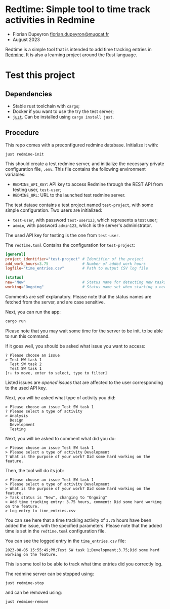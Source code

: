 Redtime: Simple tool to time track activities in Redmine
========================================================

- Florian Dupeyron <florian.dupeyron@mugcat.fr>
- August 2023

Redtime is a simple tool that is intended to add time tracking
entries in [Redmine](https://www.redmine.org). It is also a learning
project around the Rust language.


Test this project
=====================

Dependencies
------------

- Stable rust toolchain with `cargo`;
- Docker if you want to use the try the test server;
- [`just`](https://just.systems). Can be installed using `cargo install just`.

Procedure
---------

This repo comes with a preconfigured redmine database. Initialize it with:

```
just redmine-init
```

This should create a test redmine server, and initialize the necessary private configuration file, `.env`. This file contains
the following environment variables:

- `REDMINE_API_KEY`: API key to access Redmine through the REST API from testing user, `test-user`;
- `REDMINE_URL`: URL to the launched test redmine server.

The test datase contains a test project named `test-project`, with some simple configuration. Two users are initialized:

- `test-user`, with password `test-user123`, which represents a test user;
- `admin`, with password `admin123`, which is the server's administrator.

The used API key for testing is the one from `test-user`.

The `redtime.toml` Contains the configuration for `test-project`:

```toml
[general]
project_identifier="test-project" # Identifier of the project
add_work_hours=3.75               # Number of added work hours
logfile="time_entries.csv"        # Path to output CSV log file

[status]
new="New"                         # Status name for detecting new tasks
working="Ongoing"                 # Status name set when starting a new task
```

Comments are self explanatory. Please note that the status names are fetched from the server, and are case sensitive.


Next, you can run the app:

```bash
cargo run
```

Please note that you may wait some time for the server to be init. to be able to run this command.

If it goes well, you should be asked what issue you want to access:

```
? Please choose an issue  
> Test HW task 1
  Test SW task 2
  Test SW task 1
[↑↓ to move, enter to select, type to filter]
```

Listed issues are *opened issues* that are affected to the user corresponding to the used API key.

Next, you will be asked what type of activity you did:

```
> Please choose an issue Test SW task 1
? Please select a type of activity  
> Analysis
  Design
  Development
  Testing
```

Next, you will be asked to comment what did you do:

```
> Please choose an issue Test SW task 1
> Please select a type of activity Development
? What is the purpose of your work? Did some hard working on the feature.
```

Then, the tool will do its job:

```
> Please choose an issue Test SW task 1
> Please select a type of activity Development
> What is the purpose of your work? Did some hard working on the feature. 
> Task status is "New", changing to "Ongoing"
> Add time tracking entry: 3.75 hours, comment: Did some hard working on the feature. 
> Log entry to time_entries.csv
```

You can see here that a time tracking activity of `3.75` hours have been added the issue, with the
specified parameters. Please note that the added time is set in the `redtime.toml` configuration file.

You can see the logged entry in the `time_entries.csv` file:

```
2023-08-05 15:55:49;PM;Test SW task 1;Development;3.75;Did some hard working on the feature.
```

This is some tool to be able to track what time entries did you correctly log.

The redmine server can be stopped using:

```
just redmine-stop
```

and can be removed using:

```
just redmine-remove
```
